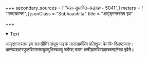 +++
secondary_sources = [ "महा-सुभाषित-सङ्ग्रहः - 5041",]
meters = [ "मन्दाक्रान्ता",]
jsonClass = "Subhaashita"
title = "आमृद्गन्तस्तम इव"

+++

<details open><summary>Text</summary>

आमृद्गन्तस्तम इव सरःसीम्नि संभूय पङ्कं तारासार्थैरिव पतिशुचा फेनकैः श्लिष्टपादाः।  
भ्रान्त्यादष्टस्फुटबिसलताचुञ्चुभिश्चञ्चु चक्रैश् चक्रा बन्दीकृतविरहकृच्चन्द्रलेखा इवैते॥
</details>
